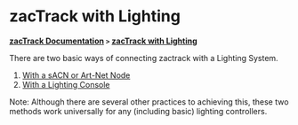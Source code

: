# zacTrack with Lighting
**[zacTrack Documentation](../README.md) `>` [zacTrack with Lighting](zt_Lighting.md)**

There are two basic ways of connecting zactrack with a Lighting System.
1. [With a sACN or Art-Net Node](zt_Lighting_Node.md)
2. [With a Lighting Console](zt_Lighting_Console.md)

Note: Although there are several other practices to achieving this, these two methods work universally for any (including basic) lighting controllers.